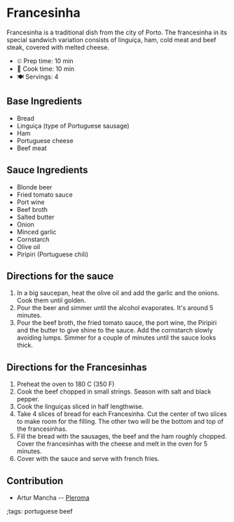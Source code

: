 # Francesinha

Francesinha is a traditional dish from the city of Porto. The francesinha in its
special sandwich variation consists of linguiça, ham, cold meat and beef steak,
covered with melted cheese.

- ⏲ Prep time: 10 min
- 🍳 Cook time: 10 min
- 🍽 Servings: 4

## Base Ingredients

- Bread
- Linguiça (type of Portuguese sausage)
- Ham
- Portuguese cheese
- Beef meat

## Sauce Ingredients

- Blonde beer
- Fried tomato sauce
- Port wine
- Beef broth
- Salted butter
- Onion
- Minced garlic
- Cornstarch
- Olive oil
- Piripiri (Portuguese chili)

## Directions for the sauce

1. In a big saucepan, heat the olive oil and add the garlic and the onions. Cook them until golden.
2. Pour the beer and simmer until the alcohol evaporates. It's around 5 minutes.
3. Pour the beef broth, the fried tomato sauce, the port wine, the Piripiri and the butter to give shine to the sauce. Add the cornstarch slowly avoiding lumps. Simmer for a couple of minutes until the sauce looks thick.

## Directions for the Francesinhas

1. Preheat the oven to 180 C (350 F)
2. Cook the beef chopped in small strings. Season with salt and black pepper.
3. Cook the linguiças sliced in half lengthwise.
4. Take 4 slices of bread for each Francesinha. Cut the center of two slices to make room for the filling. The other two will be the bottom and top of the francesinhas.
5. Fill the bread with the sausages, the beef and the ham roughly chopped. Cover the francesinhas with the cheese and melt in the oven for 5 minutes.
6. Cover with the sauce and serve with french fries.

## Contribution

- Artur Mancha -- [Pleroma](https://pleroma.pt/@lisbonjoker)

;tags: portuguese beef
